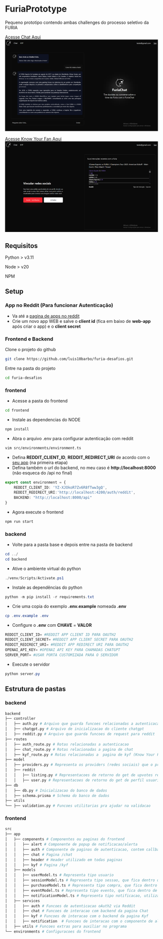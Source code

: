 # FuriaPrototype

Pequeno prototipo contendo ambas challenges do processo seletivo da FURIA

[Acesse Chat Aqui](https://furia.luisbrb.com.br/chat)
![Chat Image](https://github.com/luis10barbo/furia-desafios/blob/main/images/chat.png?raw=true)

[Acesse Know Your Fan Aqui](https://furia.luisbrb.com.br/kyf)
![KYF Image](https://github.com/luis10barbo/furia-desafios/blob/main/images/kyf.png?raw=true)

## Requisitos

Python > v3.11

Node > v20

NPM

## Setup
### App no Reddit (Para funcionar Autenticação)
- Va até a [pagina de apps no reddit](https://reddit.com/prefs/apps)
- Crie um novo app WEB e salve o **client id** (fica em baixo de **web-app** após criar o app) e o **client secret**

### Frontend e Backend
Clone o projeto do github

```bash
git clone https://github.com/luis10barbo/furia-desafios.git
```

Entre na pasta do projeto
```bash
cd furia-desafios
```

### frontend
- Acesse a pasta do frontend
```bash
cd frontend
```

- Instale as dependencias do NODE
```bash
npm install
```
- Abra o arquivo .env para configurar autenticação com reddit
```bash
vim src/environments/environment.ts
```

- Defina **REDDIT_CLIENT_ID**, **REDDIT_REDIRECT_URI** de acordo com o [seu app](https://reddit.com/prefs/apps) (na primeira etapa)
- Defina também o url do backend, no meu caso é **http://localhost:8000** (não esqueca do /api no final)
```typescript
export const environment = {
    REDDIT_CLIENT_ID: 'YZ-XJOkoR7Zv6R8fTww3gQ',
    REDDIT_REDIRECT_URI:'http://localhost:4200/auth/reddit',
    BACKEND: "http://localhost:8000/api"
}
```
- Agora execute o frontend
```bash
npm run start
```
### backend
- Volte para a pasta base e depois entre na pasta de backend
```powershell
cd ../
cd backend
```
 - Ative o ambiente virtual do python
```powershell
./venv/Scripts/Activate.ps1
```
- Instale as dependências do python
```powershell
python -m pip install -r requirements.txt
```
- Crie uma copia do exemplo **.env.example** nomeada **.env**
```powershell
cp .env.example .env
```

- Configure o **.env** com **CHAVE** = **VALOR**
```python
REDDIT_CLIENT_ID= #REDDIT APP CLIENT ID PARA OAUTH2
REDDIT_CLIENT_SECRET= #REDDIT APP CLIENT SECRET PARA OAUTH2
REDDIT_REDIRECT_URI= #REDDIT APP REDIRECT URI PARA OAUTH2
OPENAI_API_KEY= #OPENAI API KEY PARA CHAMADAS CHATGPT
SERVER_PORT= #USAR PORTA CUSTOMIZADA PARA O SERVIDOR
```

- Execute o servidor
```powershell
python server.py
```

## Estrutura de pastas
### backend

```python
backend
├── controller
│   ├── auth.py # Arquivo que guarda funcoes relacionadas a autenticacao do programa
│   ├── chatgpt.py # Arquivo de inicializacao do cliente chatgpt
│   ├── reddit.py # Arquivo que guarda funcoes de request para reddit
├── routes 
│   ├── auth_route.py # Rotas relacionadas a autenticacao
│   ├── chat_route.py # Rotas relacionadas a pagina de chat
│   ├── kyf_route.py # Rotas relacionadas a  pagina de kyf (Know Your Fan)
├── model 
│   ├── providers.py # Representa os providers (redes sociais) que o programa suporta
│   ├── reddit
│   │   ├── listing.py # Representacoes de retorno do get de upvotes reddit
│   │   ├── user.py # Representacoes de retorno do get de perfil usuario reddit
├── db
│   ├── db.py # Inicializacao do banco de dados
│   ├── schema.prisma # Schema do banco de dados
├── utils
└── ├── validation.py # Funcoes utilitarias pra ajudar na validacao

```
### frontend
```python
src
├── app
│   ├── components # Componentes ou paginas do frontend
│   │   ├── alert # Componente de popup de notificacao/alerta
│   │   ├── auth # Componente de paginas de autenticacao, contem callback oauth do reddit 
│   │   ├── chat # Pagina /chat
│   │   ├── header # Header utilizado em todas paginas
│   │   ├── kyf # Pagina /kyf
│   ├── models 
│   │   ├── userModel.ts # Representa tipo usuario
│   │   ├── sessionModel.ts # Representa tipo sessao, que fica dentro de usuario
│   │   ├── purchaseModel.ts # Representa tipo compra, que fica dentro de usuario
│   │   ├── eventModel.ts # Representa tipo evento, que fica dentro de usuario
│   │   ├── notificationModel.ts # Representa tipo notificacao, utilizado em alertas no programa
│   ├── services 
│   │   ├── auth # Funcoes de autenticacao oAuth2 via Reddit
│   │   ├── chat # Funcoes de interacao com backend da pagina Chat
│   │   ├── kyf # Funcoes de interacao com o backend da pagina Kyf
│   │   ├── notification  # Funcoes de interacao com o componente de alerta/notificacao
│   ├── utils # Funcoes extras para auxiliar no programa
└── environments # Configuracoes do frontend


```
